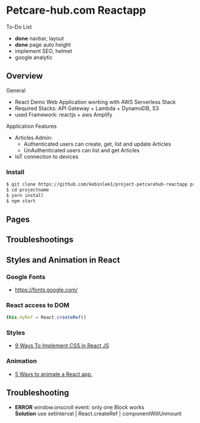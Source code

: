 # Petcare-hub.com Reactapp

To-Do List
* **done** navbar, layout
* **done** page auto height
* implement SEO, helmet
* google analytic

## Overview

General
* React Demo Web Application working with AWS Serverless Stack
* Required Stacks: API Gateway + Lambda + DynamoDB, S3
* used Framework: reactjs + aws Amplify

Application Features
* Articles Admin: 
    - Authenticated users can create, get, list and update Articles
    - UnAuthenticated users can list and get Articles
* IoT connection to devices

### Install
```bash
$ git clone https://github.com/kebinlee1/project-petcarehub-reactapp projectname
$ cd projectname
$ yarn install
$ npm start
```

## Pages

## Troubleshootings

## Styles and Animation in React

### Google Fonts
* https://fonts.google.com/

### React access to DOM
```js
this.myRef = React.createRef()
```

### Styles
* [9 Ways To Implement CSS in React JS](https://medium.com/@dmitrynozhenko/9-ways-to-implement-css-in-react-js-ccea4d543aa3)

### Animation
* [5 Ways to animate a React app.](https://medium.com/@dmitrynozhenko/5-ways-to-animate-a-reactjs-app-in-2019-56eb9af6e3bf)


## Troubleshooting
* **ERROR** window.onscroll event: only one Block works     
  **Solution** use setInterval | React.createRef | componentWillUnmount


